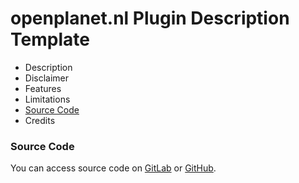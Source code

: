 # openplanet.nl Plugin Description Template

* Description
* Disclaimer
* Features
* Limitations
* [Source Code](#source-code)
* Credits

### Source Code
You can access source code on [GitLab](https://gitlab.com/fentras-labs/openplanet/tweaker) or [GitHub](https://github.com/fentras-labs/op-tweaker).
